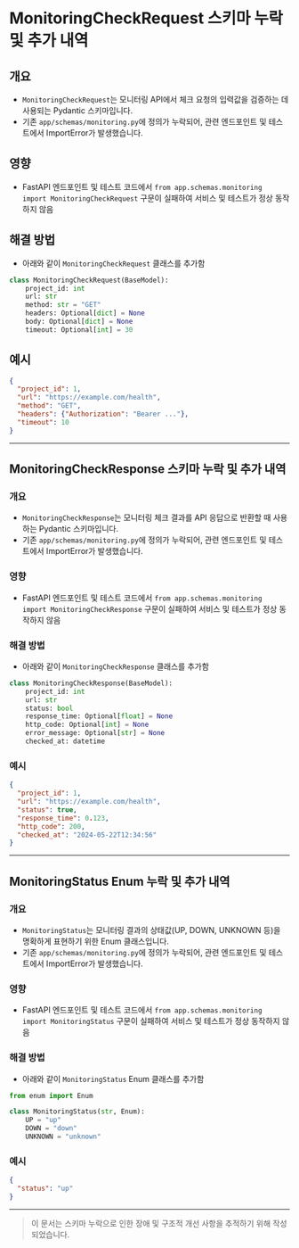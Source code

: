 # MonitoringCheckRequest 스키마 누락 및 추가 내역

## 개요
- `MonitoringCheckRequest`는 모니터링 API에서 체크 요청의 입력값을 검증하는 데 사용되는 Pydantic 스키마입니다.
- 기존 `app/schemas/monitoring.py`에 정의가 누락되어, 관련 엔드포인트 및 테스트에서 ImportError가 발생했습니다.

## 영향
- FastAPI 엔드포인트 및 테스트 코드에서 `from app.schemas.monitoring import MonitoringCheckRequest` 구문이 실패하여 서비스 및 테스트가 정상 동작하지 않음

## 해결 방법
- 아래와 같이 `MonitoringCheckRequest` 클래스를 추가함

```python
class MonitoringCheckRequest(BaseModel):
    project_id: int
    url: str
    method: str = "GET"
    headers: Optional[dict] = None
    body: Optional[dict] = None
    timeout: Optional[int] = 30
```

## 예시
```json
{
  "project_id": 1,
  "url": "https://example.com/health",
  "method": "GET",
  "headers": {"Authorization": "Bearer ..."},
  "timeout": 10
}
```

---

## MonitoringCheckResponse 스키마 누락 및 추가 내역

### 개요
- `MonitoringCheckResponse`는 모니터링 체크 결과를 API 응답으로 반환할 때 사용하는 Pydantic 스키마입니다.
- 기존 `app/schemas/monitoring.py`에 정의가 누락되어, 관련 엔드포인트 및 테스트에서 ImportError가 발생했습니다.

### 영향
- FastAPI 엔드포인트 및 테스트 코드에서 `from app.schemas.monitoring import MonitoringCheckResponse` 구문이 실패하여 서비스 및 테스트가 정상 동작하지 않음

### 해결 방법
- 아래와 같이 `MonitoringCheckResponse` 클래스를 추가함

```python
class MonitoringCheckResponse(BaseModel):
    project_id: int
    url: str
    status: bool
    response_time: Optional[float] = None
    http_code: Optional[int] = None
    error_message: Optional[str] = None
    checked_at: datetime
```

### 예시
```json
{
  "project_id": 1,
  "url": "https://example.com/health",
  "status": true,
  "response_time": 0.123,
  "http_code": 200,
  "checked_at": "2024-05-22T12:34:56"
}
```

---

## MonitoringStatus Enum 누락 및 추가 내역

### 개요
- `MonitoringStatus`는 모니터링 결과의 상태값(UP, DOWN, UNKNOWN 등)을 명확하게 표현하기 위한 Enum 클래스입니다.
- 기존 `app/schemas/monitoring.py`에 정의가 누락되어, 관련 엔드포인트 및 테스트에서 ImportError가 발생했습니다.

### 영향
- FastAPI 엔드포인트 및 테스트 코드에서 `from app.schemas.monitoring import MonitoringStatus` 구문이 실패하여 서비스 및 테스트가 정상 동작하지 않음

### 해결 방법
- 아래와 같이 `MonitoringStatus` Enum 클래스를 추가함

```python
from enum import Enum

class MonitoringStatus(str, Enum):
    UP = "up"
    DOWN = "down"
    UNKNOWN = "unknown"
```

### 예시
```json
{
  "status": "up"
}
```

---

> 이 문서는 스키마 누락으로 인한 장애 및 구조적 개선 사항을 추적하기 위해 작성되었습니다.
